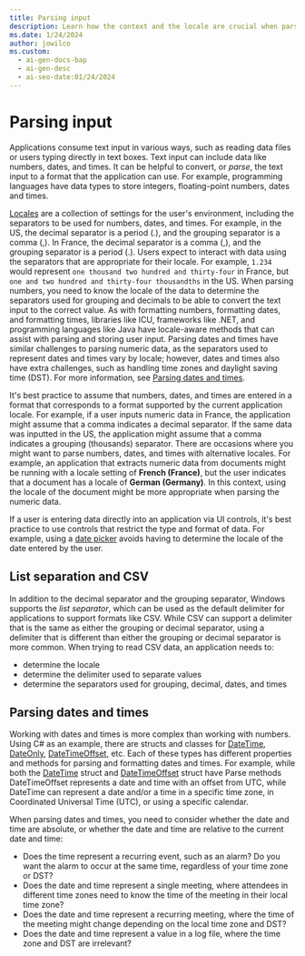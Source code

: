 ```yaml
---
title: Parsing input
description: Learn how the context and the locale are crucial when parsing user input
ms.date: 1/24/2024
author: jowilco
ms.custom:
  - ai-gen-docs-bap
  - ai-gen-desc
  - ai-seo-date:01/24/2024
---
```


# Parsing input

Applications consume text input in various ways, such as reading data files or users typing directly in text boxes. Text input can include data like numbers, dates, and times. It can be helpful to convert, or *parse*, the text input to a format that the application can use. For example, programming languages have data types to store integers, floating-point numbers, dates and times.

[Locales](../locale/locale.md) are a collection of settings for the user's environment, including the separators to be used for numbers, dates, and times. For example, in the US, the decimal separator is a period (.), and the grouping separator is a comma (,). In France, the decimal separator is a comma (,), and the grouping separator is a period (.). Users expect to interact with data using the separators that are appropriate for their locale. For example, `1.234` would represent `one thousand two hundred and thirty-four` in France, but `one and two hundred and thirty-four thousandths` in the US. When parsing numbers, you need to know the locale of the data to determine the separators used for grouping and decimals to be able to convert the text input to the correct value. As with formatting numbers, formatting dates, and formatting times, libraries like ICU, frameworks like .NET, and programming languages like Java have locale-aware methods that can assist with parsing and storing user input. Parsing dates and times have similar challenges to parsing numeric data, as the separators used to represent dates and times vary by locale; however, dates and times also have extra challenges, such as handling time zones and daylight saving time (DST). For more information, see [Parsing dates and times](#parsing-dates-and-times).

It's best practice to assume that numbers, dates, and times are entered in a format that corresponds to a format supported by the current application locale. For example, if a user inputs numeric data in France, the application might assume that a comma indicates a decimal separator. If the same data was inputted in the US, the application might assume that a comma indicates a grouping (thousands) separator. There are occasions where you might want to parse numbers, dates, and times with alternative locales. For example, an application that extracts numeric data from documents might be running with a locale setting of **French (France)**, but the user indicates that a document has a locale of **German (Germany)**. In this context, using the locale of the document might be more appropriate when parsing the numeric data.

If a user is entering data directly into an application via UI controls, it's best practice to use controls that restrict the type and format of data. For example, using a [date picker](/windows/apps/design/controls/date-picker) avoids having to determine the locale of the date entered by the user.

## List separation and CSV

In addition to the decimal separator and the grouping separator, Windows supports the *list separator*, which can be used as the default delimiter for applications to support formats like CSV. While CSV can support a delimiter that is the same as either the grouping or decimal separator, using a delimiter that is different than either the grouping or decimal separator is more common. When trying to read CSV data, an application needs to:

- determine the locale
- determine the delimiter used to separate values
- determine the separators used for grouping, decimal, dates, and times

## Parsing dates and times

Working with dates and times is more complex than working with numbers. Using C# as an example, there are structs and classes for [DateTime](/dotnet/api/system.datetime), [DateOnly](/dotnet/api/system.dateonly), [DateTimeOffset](/dotnet/api/system.datetimeoffset), etc. Each of these types has different properties and methods for parsing and formatting dates and times. For example, while both the [DateTime](/dotnet/api/system.datetime) struct and [DateTimeOffset](/dotnet/api/system.datetimeoffset) struct have Parse methods DateTimeOffset represents a date and time with an offset from UTC, while DateTime can represent a date and/or a time in a specific time zone, in Coordinated Universal Time (UTC), or using a specific calendar.

When parsing dates and times, you need to consider whether the date and time are absolute, or whether the date and time are relative to the current date and time:

- Does the time represent a recurring event, such as an alarm? Do you want the alarm to occur at the same time, regardless of your time zone or DST?
- Does the date and time represent a single meeting, where attendees in different time zones need to know the time of the meeting in their local time zone?
- Does the date and time represent a recurring meeting, where the time of the meeting might change depending on the local time zone and DST?
- Does the date and time represent a value in a log file, where the time zone and DST are irrelevant?
